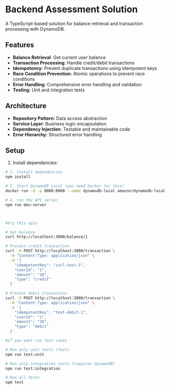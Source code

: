 # Backend Assessment Solution

A TypeScript-based solution for balance retrieval and transaction processing with DynamoDB.

## Features

- **Balance Retrieval**: Get current user balance
- **Transaction Processing**: Handle credit/debit transactions
- **Idempotency**: Prevent duplicate transactions using idempotent keys
- **Race Condition Prevention**: Atomic operations to prevent race conditions
- **Error Handling**: Comprehensive error handling and validation
- **Testing**: Unit and integration tests

## Architecture

- **Repository Pattern**: Data access abstraction
- **Service Layer**: Business logic encapsulation
- **Dependency Injection**: Testable and maintainable code
- **Error Hierarchy**: Structured error handling

## Setup

1. Install dependencies:
```bash
# 1. Install dependencies
npm install

# 2. Start DynamoDB Local (you need Docker for this)
docker run -d -p 8000:8000 --name dynamodb-local amazon/dynamodb-local

# 4. run the API server
npm run dev:server



#try this apis

# Get balance
curl http://localhost:3000/balance/1

# Process credit transaction
curl -X POST http://localhost:3000/transaction \
  -H "Content-Type: application/json" \
  -d '{
    "idempotentKey": "curl-test-1",
    "userId": "1",
    "amount": "10",
    "type": "credit"
  }'

# Process debit transaction
curl -X POST http://localhost:3000/transaction \
  -H "Content-Type: application/json" \
  -d '{
    "idempotentKey": "test-debit-1",
    "userId": "1",
    "amount": "10",
    "type": "debit"
  }'

#if you want run test cases

# Run only unit tests (fast)
npm run test:unit

# Run only integration tests (requires DynamoDB)
npm run test:integration

# Run all tests
npm test
  
